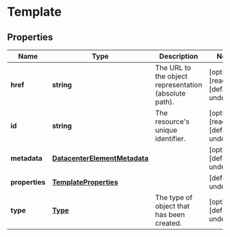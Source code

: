 # Template

## Properties
| Name | Type | Description | Notes |
| ------------ | ------------- | ------------- | ------------- |
| **href** | **string** | The URL to the object representation (absolute path). | [optional] [readonly] [default to undefined] |
| **id** | **string** | The resource\'s unique identifier. | [optional] [readonly] [default to undefined] |
| **metadata** | [**DatacenterElementMetadata**](DatacenterElementMetadata.md) |  | [optional] [default to undefined] |
| **properties** | [**TemplateProperties**](TemplateProperties.md) |  | [default to undefined] |
| **type** | [**Type**](Type.md) | The type of object that has been created. | [optional] [default to undefined] |


